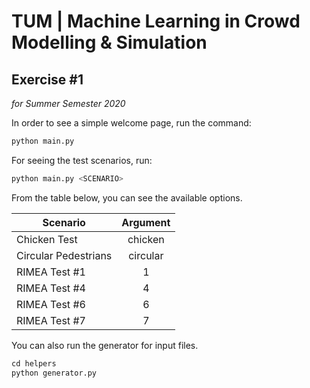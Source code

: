 # TUM | Machine Learning in Crowd Modelling & Simulation
## Exercise #1
_for Summer Semester 2020_

In order to see a simple welcome page, run the command:
```python
python main.py
```

For seeing the test scenarios, run:
```python
python main.py <SCENARIO>
```

From the table below, you can see the available options.

| Scenario              | Argument      |
| ----------------------|:-------------:|
| Chicken Test          | chicken       |
| Circular Pedestrians  | circular      |
| RIMEA Test #1         | 1             |
| RIMEA Test #4         | 4             |
| RIMEA Test #6         | 6             |
| RIMEA Test #7         | 7             |

You can also run the generator for input files.
```python
cd helpers
python generator.py
```
